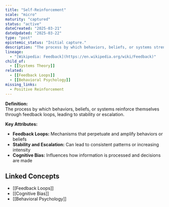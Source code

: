 ```yaml
---
title: "Self-Reinforcement"
scale: "micro"
maturity: "captured"
status: "active"
dateCreated: "2025-03-21"
dateUpdated: "2025-03-22"
type: "post"
epistemic_status: "Initial capture."
description: "The process by which behaviors, beliefs, or systems strengthen themselves through feedback loops, often leading to increased stability or entrenchment."
lineage:
  - "[Wikipedia: Feedback](https://en.wikipedia.org/wiki/Feedback)"
child_of:
  - [[Systems Theory]]
related:
  - [[Feedback Loops]]
  - [[Behavioral Psychology]]
missing_links:
  - Positive Reinforcement
---
```

**Definition:**  
The process by which behaviors, beliefs, or systems reinforce themselves through feedback loops, leading to stability or escalation.

**Key Attributes:**  
- **Feedback Loops:** Mechanisms that perpetuate and amplify behaviors or beliefs  
- **Stability and Escalation:** Can lead to consistent patterns or increasing intensity  
- **Cognitive Bias:** Influences how information is processed and decisions are made

## Linked Concepts
- [[Feedback Loops]]
- [[Cognitive Bias]]
- [[Behavioral Psychology]]
